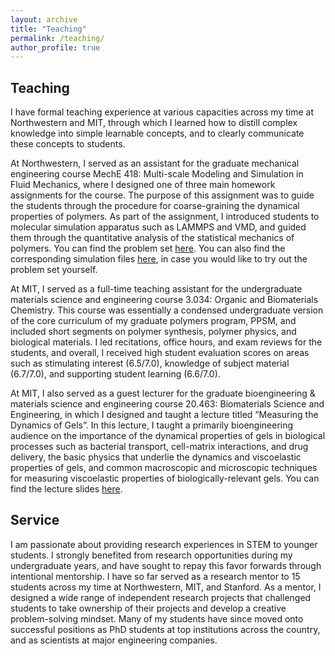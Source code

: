 ```yaml
---
layout: archive
title: "Teaching"
permalink: /teaching/
author_profile: true
---
```


Teaching
------

I have formal teaching experience at various capacities across my time at Northwestern and MIT, through which I learned how to distill complex knowledge into simple learnable concepts, and to clearly communicate these concepts to students.

At Northwestern, I served as an assistant for the graduate mechanical engineering course MechE 418: Multi-scale Modeling and Simulation in Fluid Mechanics, where I designed one of three main homework assignments for the course. The purpose of this assignment was to guide the students through the procedure for coarse-graining the dynamical properties of polymers. As part of the assignment, I introduced students to molecular simulation apparatus such as LAMMPS and VMD, and guided them through the quantitative analysis of the statistical mechanics of polymers. You can find the problem set [here](https://jakesong15.github.io/files/ME418.pdf). You can also find the corresponding simulation files [here](https://jakesong15.github.io/files/ME418.zip), in case you would like to try out the problem set yourself.

At MIT, I served as a full-time teaching assistant for the undergraduate materials science and engineering course 3.034: Organic and Biomaterials Chemistry. This course was essentially a condensed undergraduate version of the core curriculum of my graduate polymers program, PPSM, and included short segments on polymer synthesis, polymer physics, and biological materials. I led recitations, office hours, and exam reviews for the students, and overall, I received high student evaluation scores on areas such as stimulating interest (6.5/7.0), knowledge of subject material (6.7/7.0), and supporting student learning (6.6/7.0).

At MIT, I also served as a guest lecturer for the graduate bioengineering & materials science and engineering course 20.463: Biomaterials Science and Engineering, in which I designed and taught a lecture titled “Measuring the Dynamics of Gels”. In this lecture, I taught a primarily bioengineering audience on the importance of the dynamical properties of gels in biological processes such as bacterial transport, cell-matrix interactions, and drug delivery, the basic physics that underlie the dynamics and viscoelastic properties of gels, and common macroscopic and microscopic techniques for measuring viscoelastic properties of biologically-relevant gels. You can find the lecture slides [here](https://jakesong15.github.io/files/GelDynamics.pdf).

Service
------
I am passionate about providing research experiences in STEM to younger students. I strongly benefited from research opportunities during my undergraduate years, and have sought to repay this favor forwards through intentional mentorship. I have so far served as a research mentor to 15 students across my time at Northwestern, MIT, and Stanford. As a mentor, I designed a wide range of independent research projects that challenged students to take ownership of their projects and develop a creative problem-solving mindset. Many of my students have since moved onto successful positions as PhD students at top institutions across the country, and as scientists at major engineering companies.
